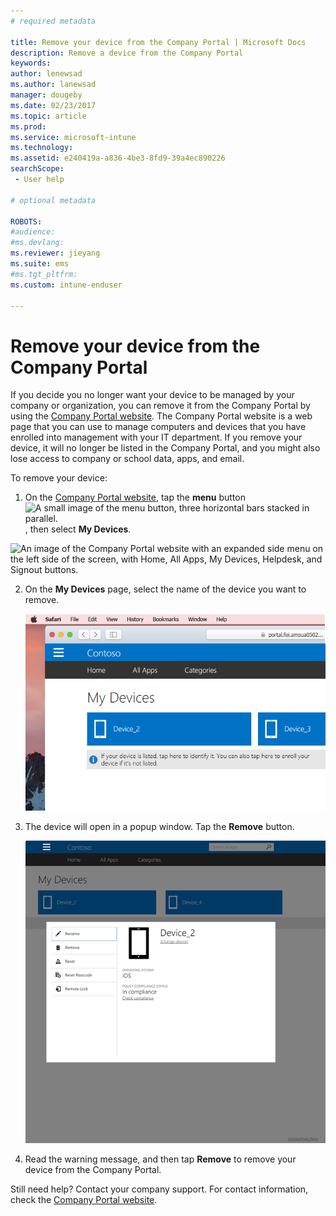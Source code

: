 ```yaml
---
# required metadata

title: Remove your device from the Company Portal | Microsoft Docs
description: Remove a device from the Company Portal
keywords:
author: lenewsad
ms.author: lanewsad
manager: dougeby
ms.date: 02/23/2017
ms.topic: article
ms.prod:
ms.service: microsoft-intune
ms.technology:
ms.assetid: e240419a-a836-4be3-8fd9-39a4ec890226
searchScope:
 - User help

# optional metadata

ROBOTS:  
#audience:
#ms.devlang:
ms.reviewer: jieyang
ms.suite: ems
#ms.tgt_pltfrm:
ms.custom: intune-enduser

---
```


# Remove your device from the Company Portal

If you decide you no longer want your device to be managed by your company or organization, you can remove it from the Company Portal by using the [Company Portal website](https://portal.manage.microsoft.com#HelpDeskDialog). The Company Portal website is a web page that you can use to manage computers and devices that you have enrolled into management with your IT department. If you remove your device, it will no longer be listed in the Company Portal, and you might also lose access to company or school data, apps, and email.

To remove your device:

1.	On the [Company Portal website](https://portal.manage.microsoft.com#HelpDeskDialog), tap the __menu__ button ![A small image of the menu button, three horizontal bars stacked in parallel.](/Intune/whats-new/media/CP_hamburger_menu.png), then select __My Devices__.

  ![An image of the Company Portal website with an expanded side menu on the left side of the screen, with Home, All Apps, My Devices, Helpdesk, and Signout buttons.](/media/iwp-expanded-sidebar.png)

2. On the __My Devices__ page, select the name of the device you want to remove.

    ![A screenshot of the My Device page, with a couple of unidentified devices above the banner prompt to enroll unlisted devices or identify unidentified ones.](./media/macOS_enroll_002_tap_here_banner.png)

3.	The device will open in a popup window. Tap the **Remove** button.

  	![All options for a selected device on the Company Portal website, including Rename, Remove, Reset Device, Reset Passcode, and Remote Lock. ](./media/iwp-screen-with-all-options.png)

4. Read the warning message, and then tap **Remove** to remove your device from the Company Portal.

Still need help? Contact your company support. For contact information, check the [Company Portal website](https://portal.manage.microsoft.com#HelpDeskDialog).
